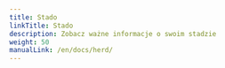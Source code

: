```yaml
---
title: Stado
linkTitle: Stado
description: Zobacz ważne informacje o swoim stadzie
weight: 50
manualLink: /en/docs/herd/
---
```

<script>
  window.location.href = "/en/docs/herd/";
</script>
